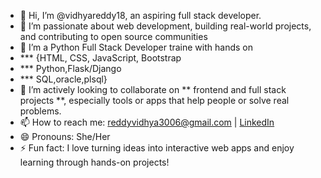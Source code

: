 - 👋 Hi, I’m @vidhyareddy18, an aspiring full stack developer. 
- 👀 I’m passionate about web development, building real-world projects, and contributing to open source communities 
- 🌱 I’m a Python Full Stack Developer traine with hands on 
- *** {HTML, CSS, JavaScript, Bootstrap
- *** Python,Flask/Django
- *** SQL,oracle,plsql}
- 💞️ I’m actively looking to collaborate on  ** frontend and full stack projects **, especially tools or apps that help people or solve real problems.
- 📫 How to reach me: reddyvidhya3006@gmail.com | [LinkedIn](https://www.linkedin.com/in/vidhyareddy18)  
- 😄 Pronouns: She/Her  
- ⚡ Fun fact: I love turning ideas into interactive web apps and enjoy learning through hands-on projects!
